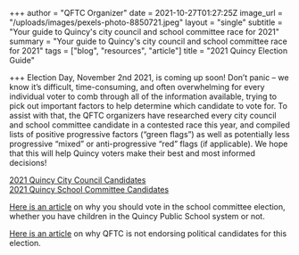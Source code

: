 +++
author = "QFTC Organizer"
date = 2021-10-27T01:27:25Z
image_url = "/uploads/images/pexels-photo-8850721.jpeg"
layout = "single"
subtitle = "Your guide to Quincy's city council and school committee race for 2021"
summary = "Your guide to Quincy's city council and school committee race for 2021"
tags = ["blog", "resources", "article"]
title = "2021 Quincy Election Guide"

+++
Election Day, November 2nd 2021, is coming up soon! Don’t panic – we know it’s difficult, time-consuming, and often overwhelming for every individual voter to comb through all of the information available, trying to pick out important factors to help determine which candidate to vote for. To assist with that, the QFTC organizers have researched every city council and school committee candidate in a contested race this year, and compiled lists of positive progressive factors (“green flags”) as well as potentially less progressive “mixed” or anti-progressive “red” flags (if applicable). We hope that this will help Quincy voters make their best and most informed decisions!

[2021 Quincy City Council Candidates](/posts/quincy-city-council-candidates)  
[2021 Quincy School Committee Candidates](https://qftc.org/posts/quincy-school-committee-candidates/ "https://qftc.org/posts/quincy-school-committee-candidates/")

[Here is an article](https://qftc.org/posts/why-should-you-care-about-school-committee-elections/ "https://qftc.org/posts/why-should-you-care-about-school-committee-elections/") on why you should vote in the school committee election, whether you have children in the Quincy Public School system or not.

[Here is an article](https://qftc.org/posts/qftc-statement-on-candidate-endorsement/ "https://qftc.org/posts/qftc-statement-on-candidate-endorsement/") on why QFTC is not endorsing political candidates for this election.
